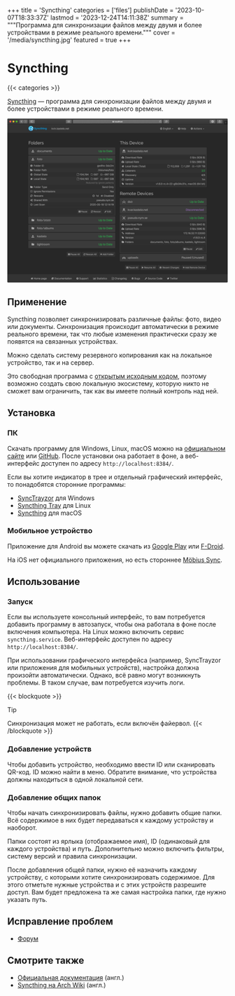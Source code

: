 +++
title = 'Syncthing'
categories = ['files']
publishDate = '2023-10-07T18:33:37Z'
lastmod = '2023-12-24T14:11:38Z'
summary = """Программа для синхронизации файлов между двумя и более \
устройствами в режиме реального времени."""
cover = '/media/syncthing.jpg'
featured = true
+++

# Syncthing
{{< categories >}}

[Syncthing](https://syncthing.net) — программа для синхронизации файлов между
двумя и более устройствами в режиме реального времени.

![Скриншот веб-интерфейса Syncthing](/media/syncthing.jpg)

## Применение

Syncthing позволяет синхронизировать различные файлы: фото, видео или документы.
Синхронизация происходит автоматически в режиме реального времени, так что любые
изменения практически сразу же появятся на связанных устройствах.

Можно сделать систему резервного копирования как на локальное устройство, так и
на сервер.

Это свободная программа с
[открытым исходным кодом](https://github.com/syncthing/syncthing), поэтому
возможно создать свою локальную экосистему, которую никто не сможет вам
ограничить, так как вы имеете полный контроль над ней.

## Установка

### ПК

Скачать программу для Windows, Linux, macOS можно на
[официальном сайте](https://syncthing.net/downloads) или
[GitHub](https://github.com/syncthing/syncthing/releases). После установки она
работает в фоне, а веб-интерфейс доступен по адресу `http://localhost:8384/`.

Если вы хотите индикатор в трее и отдельный графический интерфейс, то
понадобятся сторонние программы:

- [SyncTrayzor](https://github.com/canton7/SyncTrayzor/releases) для Windows
- [Syncthing Tray](https://github.com/Martchus/syncthingtray/releases) для Linux
- [Syncthing](https://github.com/syncthing/syncthing-macos/releases) для macOS

### Мобильное устройство

Приложение для Android вы можете скачать из
[Google Play](https://play.google.com/store/apps/details?id=com.nutomic.syncthingandroid)
или [F-Droid](https://f-droid.org/packages/com.nutomic.syncthingandroid).

На iOS нет официального приложения, но есть стороннее
[Möbius Sync](https://apps.apple.com/us/app/mobiussync/id1539203216).

## Использование

### Запуск

Если вы используете консольный интерфейс, то вам потребуется добавить программу
в автозапуск, чтобы она работала в фоне после включения компьютера. На Linux
можно включить сервис `syncthing.service`. Веб-интерфейс доступен по адресу
`http://localhost:8384/`.

При использовании графического интерфейса (например, SyncTrayzor или приложения
для мобильных устройств), настройка должна произойти автоматически. Однако, всё
равно могут возникнуть проблемы. В таком случае, вам потребуется изучить логи.

{{< blockquote >}}
> [!tip]
Синхронизация может не работать, если включён файервол.
{{< /blockquote >}}

### Добавление устройств

Чтобы добавить устройство, необходимо ввести ID или сканировать QR-код. ID можно
найти в меню. Обратите внимание, что устройства должны находиться в одной
локальной сети.

### Добавление общих папок

Чтобы начать синхронизировать файлы, нужно добавить общие папки. Всё содержимое
в них будет передаваться к каждому устройству и наоборот.

Папки состоят из ярлыка (отображаемое имя), ID (одинаковый для каждого
устройства) и путь. Дополнительно можно включить фильтры, систему версий и
правила синхронизации.

После добавления общей папки, нужно её назначить каждому устройству, с которыми
хотите синхронизировать содержимое. Для этого отметьте нужные устройства и с
этих устройств разрешите доступ. Вам будет предложена та же самая настройка
папки, где нужно указать путь.

## Исправление проблем

- [Форум](https://forum.syncthing.net)

## Смотрите также

- [Официальная документация](https://docs.syncthing.net/intro/getting-started.html)
(англ.)
- [Syncthing на Arch Wiki](https://wiki.archlinux.org/title/Syncthing) (англ.)
